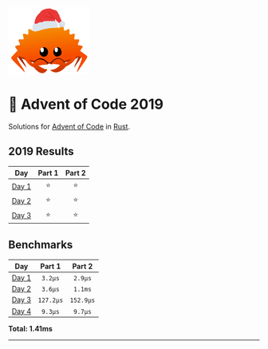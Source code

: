 <img src="./.assets/christmas_ferris.png" width="164">

# 🎄 Advent of Code 2019

Solutions for [Advent of Code](https://adventofcode.com/) in [Rust](https://www.rust-lang.org/).

<!--- advent_readme_stars table --->
## 2019 Results

| Day | Part 1 | Part 2 |
| :---: | :---: | :---: |
| [Day 1](https://adventofcode.com/2019/day/1) | ⭐ | ⭐ |
| [Day 2](https://adventofcode.com/2019/day/2) | ⭐ | ⭐ |
| [Day 3](https://adventofcode.com/2019/day/3) | ⭐ | ⭐ |
<!--- advent_readme_stars table --->

<!--- benchmarking table --->
## Benchmarks

| Day | Part 1 | Part 2 |
| :---: | :---: | :---:  |
| [Day 1](./src/bin/01.rs) | `3.2µs` | `2.9µs` |
| [Day 2](./src/bin/02.rs) | `3.6µs` | `1.1ms` |
| [Day 3](./src/bin/03.rs) | `127.2µs` | `152.9µs` |
| [Day 4](./src/bin/04.rs) | `9.3µs` | `9.7µs` |

**Total: 1.41ms**
<!--- benchmarking table --->

---
